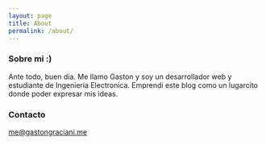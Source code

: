 ```yaml
---
layout: page
title: About
permalink: /about/
---
```


### Sobre mi :)

Ante todo, buen dia. Me llamo Gaston y soy un desarrollador web y estudiante de Ingenieria Electronica. Emprendi este blog como un lugarcito donde poder expresar mis ideas.

### Contacto

[me@gastongraciani.me](mailto:me@gastongraciani.me)